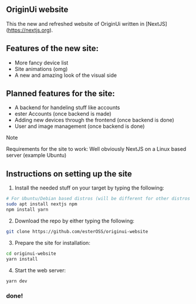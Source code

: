 ## OriginUi website
This the new and refreshed website of OriginUi written in [NextJS] (https://nextjs.org).

## Features of the new site:
 - More fancy device list 
 - Site animations (omg)
 - A new and amazing look of the visual side

## Planned features for the site:
 - A backend for handeling stuff like accounts
 - ester Accounts (once backend is made)
 - Adding new devices through the frontend (once backend is done)
 - User and image management (once backend is done)

> [!NOTE]
> Requirements for the site to work:
> Well obviously NextJS on a Linux based server (example Ubuntu)

## Instructions on setting up the site
1. Install the needed stuff on your target by typing the following:
```bash
# For Ubuntu/Debian based distros (will be different for other distros with different package managers)
sudo apt install nextjs npm
npm install yarn
```
2. Download the repo by either typing the following:
```bash
git clone https://github.com/esterOSS/originui-website
```
3. Prepare the site for installation:
```bash
cd originui-website
yarn install
```
4. Start the web server:
```bash
yarn dev
```
### done!
